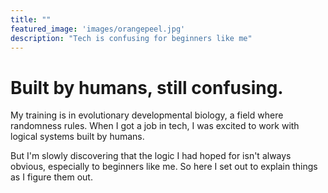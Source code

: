 ```yaml
---
title: ""
featured_image: 'images/orangepeel.jpg'
description: "Tech is confusing for beginners like me"
---
```


# Built by humans, still confusing.

My training is in evolutionary developmental biology, a field where randomness
rules. When I got a job in tech, I was excited to work with logical systems
built by humans.

But I'm slowly discovering that the logic I had hoped for isn't always obvious,
especially to beginners like me. So here I set out to explain things as I figure
them out.
